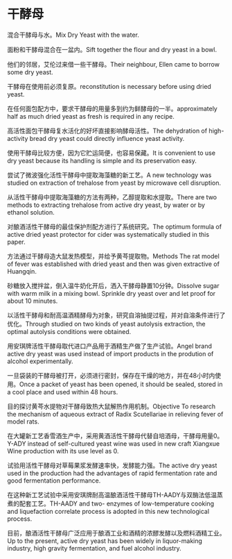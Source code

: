 # 干酵母

<p><span class="chinese">混合干酵母与水。</span><span class="english">Mix Dry Yeast with the water.</span></p>

<p><span class="chinese">面粉和干酵母混合在一盆内。</span><span class="english">Sift together the flour and dry yeast in a bowl.</span></p>

<p><span class="chinese">他们的邻居，艾伦过来借一些干酵母。</span><span class="english">Their neighbour, Ellen came to borrow some dry yeast.</span></p>

<p><span class="chinese">干酵母在使用前必须复原。</span><span class="english">reconstitution is necessary before using dried yeast.</span></p>

<p><span class="chinese">在任何面包配方中，要求干酵母的用量多到约为鲜酵母的一半。</span><span class="english">approximately half as much dried yeast as fresh is required in any      recipe.</span></p>

<p><span class="chinese">高活性面包干酵母复水活化的好坏直接影响酵母活性。</span><span class="english">The dehydration of high-activity bread dry yeast could directly influence yeast activity.</span></p>

<p><span class="chinese">使用干酵母比较方便，因为它贮运简便，也容易保藏。</span><span class="english">It is convenient to use dry yeast because its handling is simple and its preservation easy.</span></p>

<p><span class="chinese">尝试了微波强化活性干酵母中提取海藻糖的新工艺。</span><span class="english">A new technology was studied on extraction of trehalose from yeast by microwave cell disruption.</span></p>

<p><span class="chinese">从活性干酵母中提取海藻糖的方法有两种，乙醇提取和水提取。</span><span class="english">There are two methods to extracting trehalose from active dry yeast, by water or by ethanol solution.</span></p>

<p><span class="chinese">对酿酒活性干酵母的最佳保护剂配方进行了系统研究。</span><span class="english">The optimum formula of active dried yeast protector for cider was systematically studied in this paper.</span></p>

<p><span class="chinese">方法通过干酵母造大鼠发热模型，并给予黄芩提取物。</span><span class="english">Methods The rat model of fever was established with dried yeast and then was given extractive of Huangqin.</span></p>

<p><span class="chinese">砂糖放入搅拌盆，倒入温牛奶化开后，洒入干酵母静置10分钟。</span><span class="english">Dissolve sugar with warm milk in a mixing bowl. Sprinkle dry yeast over and let proof for about 10 minutes.</span></p>

<p><span class="chinese">以活性干酵母和耐高温酒精酵母为对象，研究自溶抽提过程，并对自溶条件进行了优化。</span><span class="english">Through studied on two kinds of yeast autolysis extraction, the optimal autolysis conditions were obtained.</span></p>

<p><span class="chinese">用安琪牌活性干酵母取代进口产品用于酒精生产做了生产试验。</span><span class="english">Angel brand active dry yeast was used instead of import products in the prodution of alcohol experimentally.</span></p>

<p><span class="chinese">一旦袋装的干酵母被打开，必须进行密封，保存在干燥的地方，并在48小时内使用。</span><span class="english">Once a packet of yeast has been opened, it should be sealed, stored in a cool place and used within 48 hours.</span></p>

<p><span class="chinese">目的探讨黄芩水提物对干酵母致热大鼠解热作用机制。</span><span class="english">Objective To research the mechanism of aqueous extract of Radix Scutellariae in relieving fever of model rats.</span></p>

<p><span class="chinese">在大罐新工艺香雪酒生产中，采用黄酒活性干酵母代替自培酒母，干酵母用量0。</span><span class="english">Y-ADY instead of self-cultured yeast wine was used in new craft Xiangxue Wine production with its use level as 0.</span></p>

<p><span class="chinese">试验用活性干酵母对草莓果浆发酵速率快，发酵能力强。</span><span class="english">The active dry yeast used in the production had the advantages of rapid fermentation rate and good fermentation performance.</span></p>

<p><span class="chinese">在这种新工艺试验中采用安琪牌耐高温酿酒活性干酵母TH-AADY与双酶法低温蒸煮的配套工艺。</span><span class="english">TH-AADY and two- enzymes of low-temperature cooking and liquefaction correlate process is adopted in this new technological process.</span></p>

<p><span class="chinese">目前，酿酒活性干酵母广泛应用于酿酒工业和酒精的浓醪发酵以及燃料酒精工业。</span><span class="english">Up to the present, active dry yeast has been widely in liquor-making industry, high gravity fermentation, and fuel alcohol industry.</span></p>

